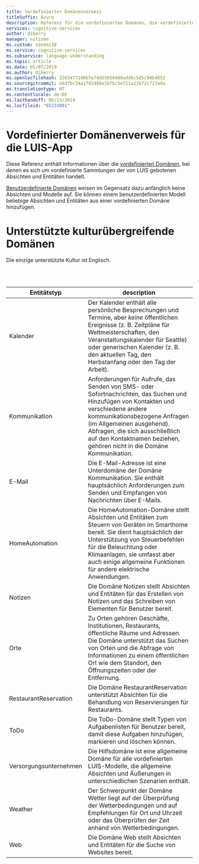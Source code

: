 ```yaml
---
title: Vordefinierter Domänenverweis
titleSuffix: Azure
description: Referenz für die vordefinierten Domänen, die vordefinierte Sammlungen von Absichten und Entitäten aus LUIS (Language Understanding Intelligent Services) darstellen.
services: cognitive-services
author: diberry
manager: nitinme
ms.custom: seodec18
ms.service: cognitive-services
ms.subservice: language-understanding
ms.topic: article
ms.date: 05/07/2019
ms.author: diberry
ms.openlocfilehash: 3265477108b7e74d65050408add6c5d5c94b4852
ms.sourcegitcommit: d4dfbc34a1f03488e1b7bc5e711a11b72c717ada
ms.translationtype: HT
ms.contentlocale: de-DE
ms.lasthandoff: 06/13/2019
ms.locfileid: "65233891"
---
```

# <a name="prebuilt-domain-reference-for-your-luis-app"></a>Vordefinierter Domänenverweis für die LUIS-App
Diese Referenz enthält Informationen über die [vordefinierten Domänen](luis-how-to-use-prebuilt-domains.md), bei denen es sich um vordefinierte Sammlungen der von LUIS gebotenen Absichten und Entitäten handelt.

[Benutzerdefinierte Domänen](luis-how-to-start-new-app.md) weisen im Gegensatz dazu anfänglich keine Absichten und Modelle auf. Sie können einem benutzerdefinierten Modell beliebige Absichten und Entitäten aus einer vordefinierten Domäne hinzufügen.

# <a name="supported-domains-across-cultures"></a>Unterstützte kulturübergreifende Domänen

Die einzige unterstützte Kultur ist Englisch. 

<!--

The table below summarizes the currently supported domains. Support for English is usually more complete than others.


| Entity Type       | EN-US      | ZH-CN   | DE    | FR     | ES    | IT      | PT-BR |  JP  |      KO |        NL |    TR |
|:-----------------:|:-------:|:-------:|:-----:|:------:|:-----:|:-------:| :-------:| :-------:| :-------:| :-------:|  :-------:| 
| Calendar    | ✓    | ✓       | ✓    | ✓     | ✓     | ✓  | -      | -    | -    | -     | -  |
| Communication   | ✓    | -       | ✓    | ✓     | ✓     | ✓  | -  | -      | -    | -    | -     | -  |
| Email           | ✓    | ✓       | ✓   | ✓     | ✓     | ✓  | -  | -      | -    | -    | -     | -  |
| HomeAutomation           | ✓    | ✓       | ✓    | ✓     | ✓     | ✓  | -  | -      | -    | -    | -     | -  |
| Notes      | ✓    | ✓       | ✓    | ✓     | ✓     | ✓  | -  | -      | -    | -    | -     | -  |
| Places    | ✓    | -       | ✓    | ✓     | ✓     | ✓  | -  | -      | -    | -    | -     | -  |
| RestaurantReservation   | ✓    | ✓       | ✓    | ✓     | ✓     | ✓  | -  | -      | -    | -    | -     | -  |
| ToDo     | ✓    | ✓       | ✓    | ✓     | ✓     | ✓  | -  | -      | -    | -    | -     | -  |
| ToDo_IPA        | ✓    | ✓       | ✓    | ✓      | ✓     | ✓       | -  | -      | -    | -    | -     | -  |
| Utilities          | ✓    | ✓        | ✓    | ✓      | ✓     | ✓       | -  | -      | -    | -    | -     | -  |
| Weather        | ✓    | ✓        | ✓    | ✓      | ✓     | ✓       | -  | -      | -    | -    | -     | -  |
| Web    | ✓    | -        | ✓    | ✓      | ✓     | ✓       | -  | -      | -    | -    | -     | -  |
||||||||||||| 

-->

<br><br>

|Entitätstyp|description|
|--|--|
|Kalender|Der Kalender enthält alle persönliche Besprechungen und Termine, aber _keine_ öffentlichen Ereignisse (z. B. Zeitpläne für Weltmeisterschaften, den Veranstaltungskalender für Seattle) oder generischen Kalender (z. B. den aktuellen Tag, den Herbstanfang oder den Tag der Arbeit).|
|Kommunikation|Anforderungen für Aufrufe, das Senden von SMS- oder Sofortnachrichten, das Suchen und Hinzufügen von Kontakten und verschiedene andere kommunikationsbezogene Anfragen (im Allgemeinen ausgehend). Abfragen, die sich ausschließlich auf den Kontaktnamen beziehen, gehören nicht in die Domäne Kommunikation.|
|E-Mail|Die E-Mail-Adresse ist eine Unterdomäne der Domäne Kommunikation. Sie enthält hauptsächlich Anforderungen zum Senden und Empfangen von Nachrichten über E-Mails.|
|HomeAutomation|Die HomeAutomation-Domäne stellt Absichten und Entitäten zum Steuern von Geräten im Smarthome bereit. Sie dient hauptsächlich der Unterstützung von Steuerbefehlen für die Beleuchtung oder Klimaanlagen, sie umfasst aber auch einige allgemeine Funktionen für andere elektrische Anwendungen.|
|Notizen|Die Domäne Notizen stellt Absichten und Entitäten für das Erstellen von Notizen und das Schreiben von Elementen für Benutzer bereit.|
|Orte|Zu Orten gehören Geschäfte, Institutionen, Restaurants, öffentliche Räume und Adressen. Die Domäne unterstützt das Suchen von Orten und die Abfrage von Informationen zu einem öffentlichen Ort wie dem Standort, den Öffnungszeiten oder der Entfernung.|
|RestaurantReservation|Die Domäne RestaurantReservation unterstützt Absichten für die Behandlung von Reservierungen für Restaurants.|
|ToDo|Die ToDo-Domäne stellt Typen von Aufgabenlisten für Benutzer bereit, damit diese Aufgaben hinzufügen, markieren und löschen können.|
|Versorgungsunternehmen|Die Hilfsdomäne ist eine allgemeine Domäne für alle vordefinierten LUIS-Modelle, die allgemeine Absichten und Äußerungen in unterschiedlichen Szenarien enthält.|
|Weather|Der Schwerpunkt der Domäne Wetter liegt auf der Überprüfung der Wetterbedingungen und auf Empfehlungen für Ort und Uhrzeit oder das Überprüfen der Zeit anhand von Wetterbedingungen.|
|Web|Die Domäne Web stellt Absichten und Entitäten für die Suche von Websites bereit.|
